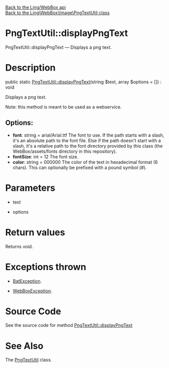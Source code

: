 [Back to the Ling/WebBox api](https://github.com/lingtalfi/WebBox/blob/master/doc/api/Ling/WebBox.md)<br>
[Back to the Ling\WebBox\Image\PngTextUtil class](https://github.com/lingtalfi/WebBox/blob/master/doc/api/Ling/WebBox/Image/PngTextUtil.md)


PngTextUtil::displayPngText
================



PngTextUtil::displayPngText — Displays a png text.




Description
================


public static [PngTextUtil::displayPngText](https://github.com/lingtalfi/WebBox/blob/master/doc/api/Ling/WebBox/Image/PngTextUtil/displayPngText.md)(string $text, array $options = []) : void




Displays a png text.

Note: this method is meant to be used as a webservice.

Options:
------------
- **font**: string = arial/Arial.ttf
         The font to use.
         If the path starts with a slash, it's an absolute path to the font file.
         Else if the path doesn't start with a slash, it's a relative path to the font directory provided
         by this class (the WebBox/assets/fonts directory in this repository).
- **fontSize**: int = 12
         The font size.
- **color**: string = 000000
         The color of the text in hexadecimal format (6 chars).
         This can optionally be prefixed with a pound symbol (#).




Parameters
================


- text

    

- options

    


Return values
================

Returns void.


Exceptions thrown
================

- [BatException](https://github.com/lingtalfi/Bat/blob/master/Exception/BatException.php).&nbsp;

- [WebBoxException](https://github.com/lingtalfi/WebBox/blob/master/doc/api/Ling/WebBox/Exception/WebBoxException.md).&nbsp;







Source Code
===========
See the source code for method [PngTextUtil::displayPngText](https://github.com/lingtalfi/WebBox/blob/master/Image/PngTextUtil.php#L45-L110)


See Also
================

The [PngTextUtil](https://github.com/lingtalfi/WebBox/blob/master/doc/api/Ling/WebBox/Image/PngTextUtil.md) class.



